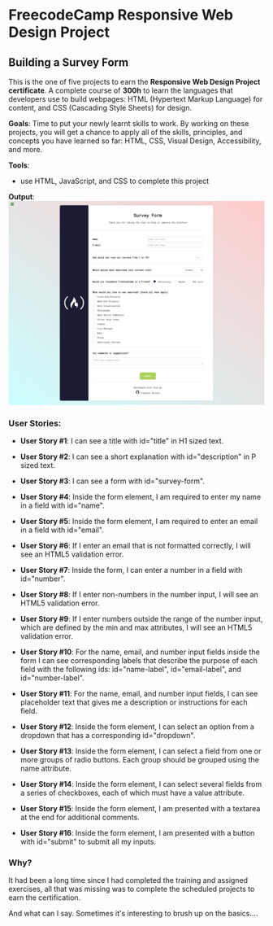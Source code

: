 # FreecodeCamp Responsive Web Design Project

## Building a Survey Form

This is the one of five projects to earn the **Responsive Web Design Project certificate**.
A complete course of **300h** to learn the languages that developers use to build webpages: HTML (Hypertext Markup Language) for content, and CSS (Cascading Style Sheets) for design.

**Goals**:
Time to put your newly learnt skills to work. By working on these projects, you will get a chance to apply all of the skills, principles, and concepts you have learned so far: HTML, CSS, Visual Design, Accessibility, and more.

**Tools**:

- use HTML, JavaScript, and CSS to complete this project

**Output**:
![alt text](https://github.com/lanzoninicola/fcc-survey-form/blob/master/assets/images/output.png?raw=true)

### User Stories:

- **User Story #1**: I can see a title with id="title" in H1 sized text.

- **User Story #2**: I can see a short explanation with id="description" in P sized text.

- **User Story #3**: I can see a form with id="survey-form".

- **User Story #4**: Inside the form element, I am required to enter my name in a field with id="name".

- **User Story #5**: Inside the form element, I am required to enter an email in a field with id="email".

- **User Story #6**: If I enter an email that is not formatted correctly, I will see an HTML5 validation error.

- **User Story #7**: Inside the form, I can enter a number in a field with id="number".

- **User Story #8**: If I enter non-numbers in the number input, I will see an HTML5 validation error.

- **User Story #9**: If I enter numbers outside the range of the number input, which are defined by the min and max attributes, I will see an HTML5 validation error.

- **User Story #10**: For the name, email, and number input fields inside the form I can see corresponding labels that describe the purpose of each field with the following ids: id="name-label", id="email-label", and id="number-label".

- **User Story #11**: For the name, email, and number input fields, I can see placeholder text that gives me a description or instructions for each field.

- **User Story #12**: Inside the form element, I can select an option from a dropdown that has a corresponding id="dropdown".

- **User Story #13**: Inside the form element, I can select a field from one or more groups of radio buttons. Each group should be grouped using the name attribute.

- **User Story #14**: Inside the form element, I can select several fields from a series of checkboxes, each of which must have a value attribute.

- **User Story #15**: Inside the form element, I am presented with a textarea at the end for additional comments.

- **User Story #16**: Inside the form element, I am presented with a button with id="submit" to submit all my inputs.

### Why?

It had been a long time since I had completed the training and assigned exercises, all that was missing was to complete the scheduled projects to earn the certification.

And what can I say. Sometimes it's interesting to brush up on the basics....
